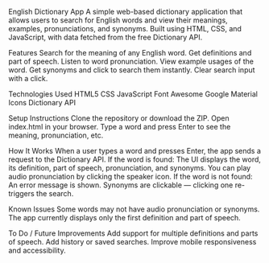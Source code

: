 English Dictionary App
A simple web-based dictionary application that allows users to search for English words and view their meanings, examples, pronunciations, and synonyms. Built using HTML, CSS, and JavaScript, with data fetched from the free Dictionary API.


Features
Search for the meaning of any English word.
Get definitions and part of speech.
Listen to word pronunciation.
View example usages of the word.
Get synonyms and click to search them instantly.
Clear search input with a click.


Technologies Used
HTML5
CSS
JavaScript
Font Awesome
Google Material Icons
Dictionary API


 Setup Instructions
Clone the repository or download the ZIP.
Open index.html in your browser.
Type a word and press Enter to see the meaning, pronunciation, etc.


How It Works
When a user types a word and presses Enter, the app sends a request to the Dictionary API.
If the word is found:
The UI displays the word, its definition, part of speech, pronunciation, and synonyms.
You can play audio pronunciation by clicking the speaker icon.
If the word is not found:
An error message is shown.
Synonyms are clickable — clicking one re-triggers the search.

Known Issues
Some words may not have audio pronunciation or synonyms.
The app currently displays only the first definition and part of speech.


To Do / Future Improvements
Add support for multiple definitions and parts of speech.
Add history or saved searches.
Improve mobile responsiveness and accessibility.
